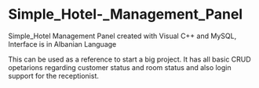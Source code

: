 # Simple_Hotel-_Management_Panel
Simple_Hotel Management Panel created with Visual C++ and MySQL, Interface is in Albanian Language


This can be used as a reference to start a big project. It has all basic CRUD opetarions
regarding customer status and room status and also login support for the receptionist.
